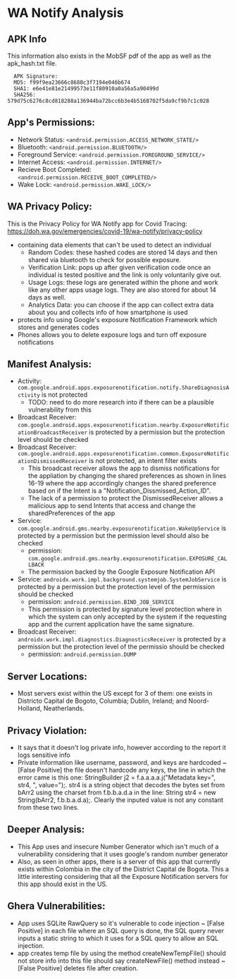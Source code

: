 # WA Notify Analysis

## APK Info
This information also exists in the MobSF pdf of the app as well as the apk_hash.txt file. 
```
  APK Signature:
  MD5: f99f9ea23666c8688c3f7194e046b674
  SHA1: e6e41e81e21499573e11f80910a0a56a5a90499d
  SHA256: 579d75c6276c8cd818288a136944ba72bcc6b3e4b5168702f5da9cf9b7c1c028
```

## App's Permissions:
- Network Status: ``<android.permission.ACCESS_NETWORK_STATE/>``
- Bluetooth: ``<android.permission.BLUETOOTH/>``
- Foreground Service: ``<android.permission.FOREGROUND_SERVICE/>``
- Internet Access: ``<android.permission.INTERNET/>``
- Recieve Boot Completed: ``<android.permission.RECEIVE_BOOT_COMPLETED/>``
- Wake Lock: ``<android.permission.WAKE_LOCK/>``

## WA Privacy Policy:
This is the Privacy Policy for WA Notify app for Covid Tracing: https://doh.wa.gov/emergencies/covid-19/wa-notify/privacy-policy
- containing data elements that can't be used to detect an individual
	- Random Codes: these hashed codes are stored 14 days and then 
	  shared via bluetooth to check for possible exposure.
	- Verification Link: pops up after given verification code once 
	  an individual is tested positive and the link is only voluntarily
	  give out.
	- Usage Logs: these logs are generated within the phone and work like
	  any other apps usage logs. They are also stored for about
	  14 days as well.
	- Analytics Data: you can choose if the app can collect extra data 
	  about you and collects info of how smartphone is used
- protects info using Google's exposure Notification Framework which stores and
generates codes
- Phones allows you to delete exposure logs and turn off exposure notifications

## Manifest Analysis:
- Activity: ``com.google.android.apps.exposurenotification.notify.ShareDiagnosisActivity`` is not protected
  - TODO: need to do more research into if there can be a plausible vulnerability from this 
- Broadcast Receiver: ``com.google.android.apps.exposurenotification.nearby.ExposureNotificationBroadcastReceiver`` is protected by a permission but the protection level should be checked
- Broadcast Receiver: ``com.google.android.apps.exposurenotification.common.ExposureNotificationDismissedReceiver`` is not protected, an intent filter exists 
  - This broadcast receiver allows the app to dismiss notifications for the appliation by changing the shared preferences as shown in lines 16-19 where the app accordingly changes the shared preference based on if the Intent is a "Notification_Dissmissed_Action_ID".
  - The lack of a permission to protect the DismissedReceiver allows a malicious app to send Intents that access and change the sharedPreferences of the app
- Service: ``com.google.android.gms.nearby.exposurenotification.WakeUpService`` is protected by a permission but the permission level should also be checked
  - permission: ``com.google.android.gms.nearby.exposurenotification.EXPOSURE_CALLBACK``
  - The permission backed by the Google Exposure Notification API 
- Service: ``androidx.work.impl.background.systemjob.SystemJobService`` is protected by a permission but the protection level of the permission should be checked
  - permission: ``android.permission.BIND_JOB_SERVICE``
  - This permission is protected by signature level protection where in which the system can only accepted by the system if the requesting app and the current application have the same signature. 
- Broadcast Receiver: ``androidx.work.impl.diagnostics.DiagnosticsReceiver`` is protected by a permission but the protection level of the permissio should be checked
  - permission: `android.permission.DUMP`

## Server Locations:
- Most servers exist within the US except for 3 of them: one exists in Districto Capital de Bogoto, Columbia; Dublin, Ireland; and Noord-Holland, Neatherlands. 

## Privacy Violation:
- It says that it doesn't log private info, however according to the report
it logs sensitive info 
- Private information like username, password, and keys are hardcoded ~ [False Positive] the file doesn't hardcode any keys, the line in which the error came is this one: StringBuilder j2 = f.a.a.a.a.j("Metadata key=", str4, ", value=");. str4 is a string object that decodes the bytes set from bArr2 using the charset from f.b.b.a.d.a in the line: String str4 = new String(bArr2, f.b.b.a.d.a);. Clearly the inputed value is not any constant from these two lines.  

## Deeper Analysis:
- This App uses and insecure Number Generator which isn't much of a vulnerability considering that it uses google's random number generator
- Also, as seen in other apps, there is a server of this app that currently exists within Colombia in the city of the District Capital de Bogota. This a little interesting considering that all the Exposure Notification servers for this app should exist in the US.

## Ghera Vulnerabilities:
- App uses SQLite RawQuery so it's vulnerable to code injection ~ [False Positive] in each file where an SQL query is done, the SQL query never inputs a static string to which it uses for a SQL query to allow an SQL injection.
- app creates temp file by using the method createNewTempFile() should not store info
into this file should say createNewFile() method instead ~ [False Positive] deletes file after creation.
